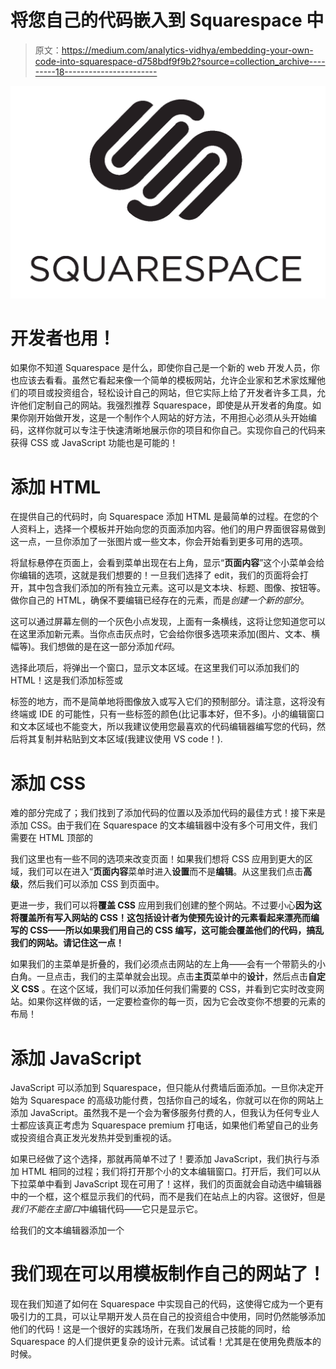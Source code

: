 # 将您自己的代码嵌入到 Squarespace 中

> 原文：<https://medium.com/analytics-vidhya/embedding-your-own-code-into-squarespace-d758bdf9f9b2?source=collection_archive---------18----------------------->

![](img/7ce55a723dd93e6d2c03a457ef134982.png)

# 开发者也用！

如果你不知道 Squarespace 是什么，即使你自己是一个新的 web 开发人员，你也应该去看看。虽然它看起来像一个简单的模板网站，允许企业家和艺术家炫耀他们的项目或投资组合，轻松设计自己的网站，但它实际上给了开发者许多工具，允许他们定制自己的网站。我强烈推荐 Squarespace，即使是从开发者的角度。如果你刚开始做开发，这是一个制作个人网站的好方法，不用担心必须从头开始编码，这样你就可以专注于快速清晰地展示你的项目和你自己。实现你自己的代码来获得 CSS 或 JavaScript 功能也是可能的！

# 添加 HTML

在提供自己的代码时，向 Squarespace 添加 HTML 是最简单的过程。在您的个人资料上，选择一个模板并开始向您的页面添加内容。他们的用户界面很容易做到这一点，一旦你添加了一张图片或一些文本，你会开始看到更多可用的选项。

将鼠标悬停在页面上，会看到菜单出现在右上角，显示“**页面内容**”这个小菜单会给你编辑的选项，这就是我们想要的！一旦我们选择了 edit，我们的页面将会打开，其中包含我们添加的所有独立元素。这可以是文本块、标题、图像、按钮等。做你自己的 HTML，确保不要编辑已经存在的元素，而是*创建一个新的部分*。

这可以通过屏幕左侧的一个灰色小点发现，上面有一条横线，这将让您知道您可以在这里添加新元素。当你点击灰点时，它会给你很多选项来添加(图片、文本、横幅等)。我们想做的是在这一部分添加*代码*。

选择此项后，将弹出一个窗口，显示文本区域。在这里我们可以添加我们的 HTML！这是我们添加标签或

标签的地方，而不是简单地将图像放入或写入它们的预制部分。请注意，这将没有终端或 IDE 的可能性，只有一些标签的颜色(比记事本好，但不多)。小的编辑窗口和文本区域也不能变大，所以我建议使用您最喜欢的代码编辑器编写您的代码，然后将其复制并粘贴到文本区域(我建议使用 VS code！).

# 添加 CSS

难的部分完成了；我们找到了添加代码的位置以及添加代码的最佳方式！接下来是添加 CSS。由于我们在 Squarespace 的文本编辑器中没有多个可用文件，我们需要在 HTML 顶部的

我们这里也有一些不同的选项来改变页面！如果我们想将 CSS 应用到更大的区域，我们可以在进入“**页面内容**菜单时进入**设置**而不是**编辑**。从这里我们点击**高级**，然后我们可以添加 CSS 到页面中。

更进一步，我们可以将**覆盖 CSS** 应用到我们创建的整个网站。不过要小心**因为这将覆盖所有写入网站的 CSS！这包括设计者为使预先设计的元素看起来漂亮而编写的 CSS——所以如果我们用自己的 CSS 编写，这可能会覆盖他们的代码，搞乱我们的网站。请记住这一点！**

如果我们的主菜单是折叠的，我们必须点击网站的左上角——会有一个带箭头的小白角。一旦点击，我们的主菜单就会出现。点击**主页**菜单中的**设计**，然后点击**自定义 CSS** 。在这个区域，我们可以添加任何我们需要的 CSS，并看到它实时改变网站。如果你这样做的话，一定要检查你的每一页，因为它会改变你不想要的元素的布局！

# 添加 JavaScript

JavaScript 可以添加到 Squarespace，但只能从付费墙后面添加。一旦你决定开始为 Squarespace 的高级功能付费，包括你自己的域名，你就可以在你的网站上添加 JavaScript。虽然我不是一个会为奢侈服务付费的人，但我认为任何专业人士都应该真正考虑为 Squarespace premium 打电话，如果他们希望自己的业务或投资组合真正发光发热并受到重视的话。

如果已经做了这个选择，那就再简单不过了！要添加 JavaScript，我们执行与添加 HTML 相同的过程；我们将打开那个小的文本编辑窗口。打开后，我们可以从下拉菜单中看到 JavaScript 现在可用了！这样，我们的页面就会自动选中编辑器中的一个框，这个框显示我们的代码，而不是我们在站点上的内容。这很好，但是*我们不能在主窗口*中编辑代码——它只是显示它。

给我们的文本编辑器添加一个

# 我们现在可以用模板制作自己的网站了！

现在我们知道了如何在 Squarespace 中实现自己的代码，这使得它成为一个更有吸引力的工具，可以让早期开发人员在自己的投资组合中使用，同时仍然能够添加他们的代码！这是一个很好的实践场所，在我们发展自己技能的同时，给 Squarespace 的人们提供更复杂的设计元素。试试看！尤其是在使用免费版本的时候。